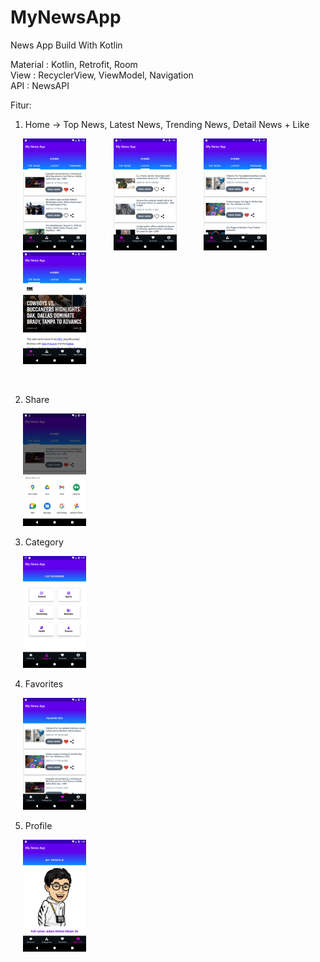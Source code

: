 # MyNewsApp
News App Build With Kotlin

Material : Kotlin, Retrofit, Room <br />
View : RecyclerView, ViewModel, Navigation <br />
API : NewsAPI

Fitur:
1. Home -> Top News, Latest News, Trending News, Detail News + Like

<!-- <p align="middle"> -->

<p float="left">
<img src="https://github.com/Damg11/VIX-Schoters-Adam-Ghifari-Idham-Ds/blob/main/Screenshot/Screenshot_20230117_130101.png" hspace="20" width=20% height=20%>
  <span> </span>
<img src="https://github.com/Damg11/VIX-Schoters-Adam-Ghifari-Idham-Ds/blob/main/Screenshot/Screenshot_20230117_133527.png" hspace="20" width=20% height=20%>
  <span> </span>
<img src="https://github.com/Damg11/VIX-Schoters-Adam-Ghifari-Idham-Ds/blob/main/Screenshot/Screenshot_20230117_133721.png" hspace="20" width=20% height=20%>
  <span> </span>
<img src="https://github.com/Damg11/VIX-Schoters-Adam-Ghifari-Idham-Ds/blob/main/Screenshot/Screenshot_20230117_130158.png" hspace="20" width=20% height=20%>
</p>
<br />

2. Share

<img src="https://github.com/Damg11/VIX-Schoters-Adam-Ghifari-Idham-Ds/blob/main/Screenshot/Screenshot_20230117_130123.png" hspace="20" width=20% height=20%>
<br />

3. Category

<img src="https://github.com/Damg11/VIX-Schoters-Adam-Ghifari-Idham-Ds/blob/main/Screenshot/Screenshot_20230117_133737.png" hspace="20" width=20% height=20%>
<br />

4. Favorites

<img src="https://github.com/Damg11/VIX-Schoters-Adam-Ghifari-Idham-Ds/blob/main/Screenshot/Screenshot_20230117_133756.png" hspace="20" width=20% height=20%>
<br />

5. Profile

<img src="https://github.com/Damg11/VIX-Schoters-Adam-Ghifari-Idham-Ds/blob/main/Screenshot/Screenshot_20230117_133814.png" hspace="20" width=20% height=20%>
<br />
